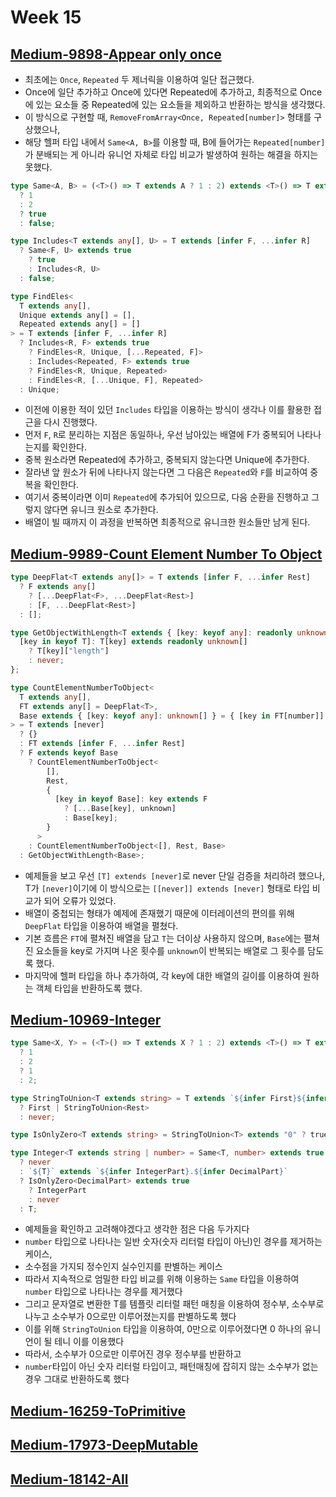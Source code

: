 # Week 15

## [Medium-9898-Appear only once](./medium/9898-appear-only-once.ts)

- 최초에는 `Once`, `Repeated` 두 제너릭을 이용하여 일단 접근했다.
- Once에 일단 추가하고 Once에 있다면 Repeated에 추가하고, 최종적으로 Once에 있는 요소들 중 Repeated에 있는 요소들을 제외하고 반환하는 방식을 생각했다.
- 이 방식으로 구현할 때, `RemoveFromArray<Once, Repeated[number]>` 형태를 구상했으나,
- 해당 헬퍼 타입 내에서 `Same<A, B>`를 이용할 때, B에 들어가는 `Repeated[number]`가 분배되는 게 아니라 유니언 자체로 타입 비교가 발생하여 원하는 해결을 하지는 못했다.

```ts
type Same<A, B> = (<T>() => T extends A ? 1 : 2) extends <T>() => T extends B
  ? 1
  : 2
  ? true
  : false;

type Includes<T extends any[], U> = T extends [infer F, ...infer R]
  ? Same<F, U> extends true
    ? true
    : Includes<R, U>
  : false;

type FindEles<
  T extends any[],
  Unique extends any[] = [],
  Repeated extends any[] = []
> = T extends [infer F, ...infer R]
  ? Includes<R, F> extends true
    ? FindEles<R, Unique, [...Repeated, F]>
    : Includes<Repeated, F> extends true
    ? FindEles<R, Unique, Repeated>
    : FindEles<R, [...Unique, F], Repeated>
  : Unique;
```

- 이전에 이용한 적이 있던 `Includes` 타입을 이용하는 방식이 생각나 이를 활용한 접근을 다시 진행했다.
- 먼저 `F`, `R`로 분리하는 지점은 동일하나, 우선 남아있는 배열에 F가 중복되어 나타나는지를 확인한다.
- 중복 원소라면 Repeated에 추가하고, 중복되지 않는다면 Unique에 추가한다.
- 잘라낸 앞 원소가 뒤에 나타나지 않는다면 그 다음은 `Repeated`와 `F`를 비교하여 중복을 확인한다.
- 여기서 중복이라면 이미 `Repeated`에 추가되어 있으므로, 다음 순환을 진행하고 그렇지 않다면 유니크 원소로 추가한다.
- 배열이 빌 때까지 이 과정을 반복하면 최종적으로 유니크한 원소들만 남게 된다.

## [Medium-9989-Count Element Number To Object](./medium/9989-count-element-number-to-object.ts)

```ts
type DeepFlat<T extends any[]> = T extends [infer F, ...infer Rest]
  ? F extends any[]
    ? [...DeepFlat<F>, ...DeepFlat<Rest>]
    : [F, ...DeepFlat<Rest>]
  : [];

type GetObjectWithLength<T extends { [key: keyof any]: readonly unknown[] }> = {
  [key in keyof T]: T[key] extends readonly unknown[]
    ? T[key]["length"]
    : never;
};

type CountElementNumberToObject<
  T extends any[],
  FT extends any[] = DeepFlat<T>,
  Base extends { [key: keyof any]: unknown[] } = { [key in FT[number]]: [] }
> = T extends [never]
  ? {}
  : FT extends [infer F, ...infer Rest]
  ? F extends keyof Base
    ? CountElementNumberToObject<
        [],
        Rest,
        {
          [key in keyof Base]: key extends F
            ? [...Base[key], unknown]
            : Base[key];
        }
      >
    : CountElementNumberToObject<[], Rest, Base>
  : GetObjectWithLength<Base>;
```

- 예제들을 보고 우선 `[T] extends [never]`로 never 단일 검증을 처리하려 했으나, T가 `[never]`이기에 이 방식으로는
  `[[never]] extends [never]` 형태로 타입 비교가 되어 오류가 있었다.
- 배열이 중첩되는 형태가 예제에 존재했기 때문에 이터레이션의 편의를 위해 `DeepFlat` 타입을 이용하여 배열을 펼쳤다.
- 기본 흐름은 `FT`에 펼쳐진 배열을 담고 `T`는 더이상 사용하지 않으며, `Base`에는 펼쳐진 요소들을 key로 가지며 나온 횟수를
  `unknown`이 반복되는 배열로 그 횟수를 담도록 했다.
- 마지막에 헬퍼 타입을 하나 추가하여, 각 key에 대한 배열의 길이를 이용하여 원하는 객체 타입을 반환하도록 했다.

## [Medium-10969-Integer](./medium/10969-integer.ts)

```ts
type Same<X, Y> = (<T>() => T extends X ? 1 : 2) extends <T>() => T extends Y
  ? 1
  : 2
  ? 1
  : 2;

type StringToUnion<T extends string> = T extends `${infer First}${infer Rest}`
  ? First | StringToUnion<Rest>
  : never;

type IsOnlyZero<T extends string> = StringToUnion<T> extends "0" ? true : false;

type Integer<T extends string | number> = Same<T, number> extends true
  ? never
  : `${T}` extends `${infer IntegerPart}.${infer DecimalPart}`
  ? IsOnlyZero<DecimalPart> extends true
    ? IntegerPart
    : never
  : T;
```

- 예제들을 확인하고 고려해야겠다고 생각한 점은 다음 두가지다
- `number` 타입으로 나타나는 일반 숫자(숫자 리터럴 타입이 아닌)인 경우를 제거하는 케이스,
- 소수점을 가지되 정수인지 실수인지를 판별하는 케이스
- 따라서 지속적으로 엄밀한 타입 비교를 위해 이용하는 `Same` 타입을 이용하여 `number` 타입으로 나타나는 경우를 제거했다
- 그리고 문자열로 변환한 T를 템플릿 리터럴 패턴 매칭을 이용하여 정수부, 소수부로 나누고 소수부가 0으로만 이루어졌는지를 판별하도록 했다
- 이를 위해 `StringToUnion` 타입을 이용하여, 0만으로 이루어졌다면 0 하나의 유니언이 될 테니 이를 이용했다
- 따라서, 소수부가 0으로만 이루어진 경우 정수부를 반환하고
- `number`타입이 아닌 숫자 리터럴 타입이고, 패턴매칭에 잡히지 않는 소수부가 없는 경우 그대로 반환하도록 했다

## [Medium-16259-ToPrimitive](./medium/16259-to-primitive.ts)

## [Medium-17973-DeepMutable](./medium/17973-deep-mutable.ts)

## [Medium-18142-All](./medium/18142-all.ts)

```

```
